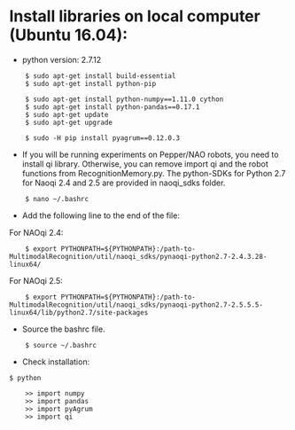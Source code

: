 # Install libraries on local computer (Ubuntu 16.04):

* python version: 2.7.12

```
    $ sudo apt-get install build-essential
    $ sudo apt-get install python-pip

    $ sudo apt-get install python-numpy==1.11.0 cython
    $ sudo apt-get install python-pandas==0.17.1
    $ sudo apt-get update
    $ sudo apt-get upgrade

    $ sudo -H pip install pyagrum==0.12.0.3
```

* If you will be running experiments on Pepper/NAO robots, you need to install qi library. Otherwise, you can remove import qi and the robot functions from RecognitionMemory.py. The python-SDKs for Python 2.7 for Naoqi 2.4 and 2.5 are provided in naoqi\_sdks folder.

```
    $ nano ~/.bashrc
```

* Add the following line to the end of the file:

For NAOqi 2.4:

```
    $ export PYTHONPATH=${PYTHONPATH}:/path-to-MultimodalRecognition/util/naoqi_sdks/pynaoqi-python2.7-2.4.3.28-linux64/
```

For NAOqi 2.5:
```
    $ export PYTHONPATH=${PYTHONPATH}:/path-to-MultimodalRecognition/util/naoqi_sdks/pynaoqi-python2.7-2.5.5.5-linux64/lib/python2.7/site-packages
```

* Source the bashrc file.
```
    $ source ~/.bashrc
``` 

* Check installation:

```
$ python

    >> import numpy
    >> import pandas
    >> import pyAgrum
    >> import qi
```
